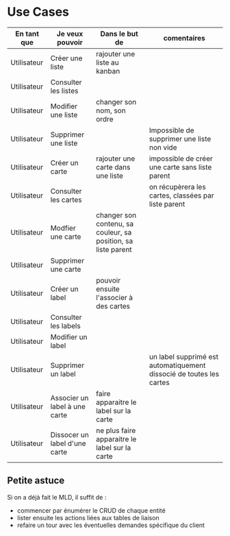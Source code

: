 # Use Cases

|En tant que|Je veux pouvoir| Dans le but de| comentaires |
|---|---|---|---|
|Utilisateur| Créer une liste| rajouter une liste au kanban||
|Utilisateur| Consulter les listes| ||
|Utilisateur| Modifier une liste| changer son nom, son ordre ||
|Utilisateur| Supprimer une liste|| Impossible de supprimer une liste non vide |
|Utilisateur| Créer un carte | rajouter une carte dans une liste| impossible de créer une carte sans liste parent|
|Utilisateur| Consulter les cartes | |  on récupèrera les cartes, classées par liste parent |
|Utilisateur| Modfier une carte | changer son contenu, sa couleur, sa position, sa liste parent | |
|Utilisateur| Supprimer une carte | | |
|Utilisateur| Créer un label | pouvoir ensuite l'associer à des cartes | |
|Utilisateur| Consulter les labels | | |
|Utilisateur| Modifier un label | | |
|Utilisateur| Supprimer un label | | un label supprimé est automatiquement dissocié de toutes les cartes |
|Utilisateur| Associer un label à une carte | faire apparaitre le label sur la carte| |
|Utilisateur| Dissocer un label d'une carte | ne plus faire apparaitre le label sur la carte| |

## Petite astuce

Si on a déjà fait le MLD, il suffit de :

- commencer par énumérer le CRUD de chaque entité
- lister ensuite les actions liées aux tables de liaison
- refaire un tour avec les éventuelles demandes spécifique du client